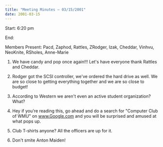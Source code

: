 ```yaml
---
title: "Meeting Minutes – 03/15/2001"
date: 2001-03-15
---
```

Start: 6:20 pm </p><p>
End: </p><p>
Members Present: Pacd, Zaphod, Rattles, ZRodger, Izak, Cheddar, Vinhvu,  NeoKnite, RSholes, Anne-Marie </p><p>
1. We have candy and pop once again!!!  Let's have everyone thank Rattles and Cheddar. </p><p>
2. Rodger got the SCSI controller, we've ordered the hard drive as well.  We are so close to getting everything together and we are so close to budget! </p><p>
3. According to Western we aren't even an active student organization? What? </p><p>
4. Hey if you're reading this, go ahead and do a search for "Computer Club of WMU" on www.Google.com and you will be surprised and amused at what pops up. </p><p>
5. Club T-shirts anyone?  All the officers are up for it. </p><p>
6. Don't smite Anton Maiden! </p>
